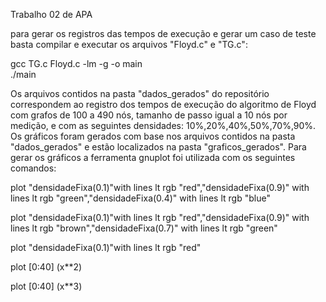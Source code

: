 Trabalho 02 de APA

para gerar os registros das tempos de execução e gerar um caso de teste basta compilar e executar os arquivos "Floyd.c" e "TG.c":

gcc TG.c Floyd.c -lm -g -o main  
./main

Os arquivos contidos na pasta "dados_gerados" do repositório correspondem ao registro dos tempos de execução  do algoritmo de Floyd com grafos de 100 a 490 nós, tamanho de passo igual a 10 nós por medição, e com as seguintes densidades: 10%,20%,40%,50%,70%,90%.
Os gráficos foram gerados com base nos arquivos contidos na pasta "dados_gerados" e estão localizados na pasta "graficos_gerados".
Para gerar os gráficos a ferramenta gnuplot foi utilizada com os seguintes comandos:

plot "densidadeFixa(0.1)"with lines lt rgb "red","densidadeFixa(0.9)" with lines lt rgb "green","densidadeFixa(0.4)" with lines lt rgb "blue"

plot "densidadeFixa(0.1)"with lines lt rgb "red","densidadeFixa(0.9)" with lines lt rgb "brown","densidadeFixa(0.7)" with lines lt rgb "green"

plot "densidadeFixa(0.1)"with lines lt rgb "red"

plot [0:40] (x**2)

plot [0:40] (x**3)
